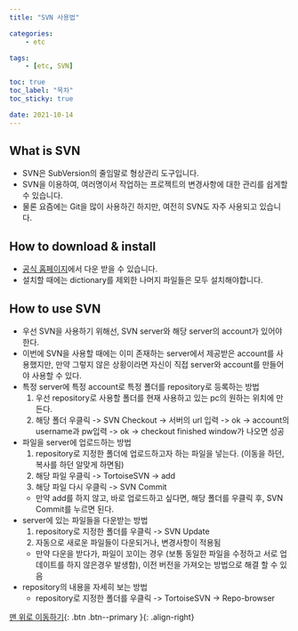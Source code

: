 ```yaml
---
title: "SVN 사용법"

categories:
    - etc

tags:
    - [etc, SVN]

toc: true
toc_label: "목차"
toc_sticky: true

date: 2021-10-14
---
```


## What is SVN
- SVN은 SubVersion의 줄임말로 형상관리 도구입니다.
- SVN을 이용하여, 여러명이서 작업하는 프로젝트의 변경사항에 대한 관리를 쉽게할 수 있습니다.
- 물론 요즘에는 Git을 많이 사용하긴 하지만, 여전히 SVN도 자주 사용되고 있습니다.

## How to download & install
- [공식 홈페이지](https://tortoisesvn.net/downloads.html)에서 다운 받을 수 있습니다.
- 설치할 때에는 dictionary를 제외한 나머지 파일들은 모두 설치해야합니다.

## How to use SVN
- 우선 SVN을 사용하기 위해선, SVN server와 해당 server의 account가 있어야 한다.
- 이번에 SVN을 사용할 때에는 이미 존재하는 server에서 제공받은 account를 사용했지만, 만약 그렇지 않은 상황이라면 자신이 직접 server와 account를 만들어야 사용할 수 있다. 
- 특정 server에 특정 account로 특정 폴더를 repository로 등록하는 방법
    1. 우선 repository로 사용할 폴더를 현재 사용하고 있는 pc의 원하는 위치에 만든다.
    2. 해당 폴더 우클릭 -> SVN Checkout -> 서버의 url 입력 -> ok -> account의 username과 pw입력 -> ok -> checkout finished window가 나오면 성공
- 파일을 server에 업로드하는 방법
    1. repository로 지정한 폴더에 업로드하고자 하는 파일을 넣는다. (이동을 하던, 복사를 하던 알맞게 하면됨)
    2. 해당 파일 우클릭 -> TortoiseSVN -> add
    3. 해당 파일 다시 우클릭 -> SVN Commit
    - 만약 add를 하지 않고, 바로 업로드하고 싶다면, 해당 폴더를 우클릭 후, SVN Commit를 누르면 된다.
- server에 있는 파일들을 다운받는 방법
    1. repository로 지정한 폴더를 우클릭 -> SVN Update
    2. 자동으로 새로운 파일들이 다운되거나, 변경사항이 적용됨
    - 만약 다운을 받다가, 파일이 꼬이는 경우 (보통 동일한 파일을 수정하고 서로 업데이트를 하지 않은경우 발생함), 이전 버전을 가져오는 방법으로 해결 할 수 있음
- repository의 내용을 자세히 보는 방법
    - repository로 지정한 폴더를 우클릭 -> TortoiseSVN -> Repo-browser


[맨 위로 이동하기](#){: .btn .btn--primary }{: .align-right}